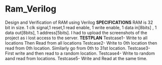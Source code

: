 # Ram_Verilog
Design and Verification of RAM using Verilog
                                      **SPECIFICATIONS**
RAM is 32 bit in size.
1 clk signal,1 reset,1 read enable, 1 write enable, 1 data in[8bits] , 1 data out[8bits], 1 address[5bits].
I had to upload the screenshots of the project as i lost access to  the server.
                                        **TESTPLAN**
Testcase1- Write to all locations Then Read from all locations
Testcase2- Write to 0th location then read from 0th location. Similarly go from 0th to 31st location.
Testcase3- First write and then read to a random location.
Testcase4- Write to random aand read from locations.
Testcase5- Write and Read at the same time.
